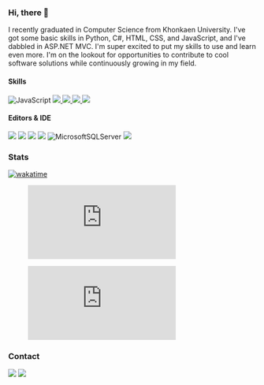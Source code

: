 


### Hi, there 👋
I recently graduated in Computer Science from Khonkaen University. I've got some basic skills in Python, C#, HTML, CSS, and JavaScript, and I've dabbled in ASP.NET MVC. I'm super excited to put my skills to use and learn even more. I'm on the lookout for opportunities to contribute to cool software solutions while continuously growing in my field.

#### Skills 
![JavaScript](https://img.shields.io/badge/javascript-%23323330.svg?style=for-the-badge&logo=javascript&logoColor=%23F7DF1E)
</a><a href="">![](https://img.shields.io/badge/CSS-239120?&style=for-the-badge&logo=css3&logoColor=white)
</a><a href="">![](https://img.shields.io/badge/HTML-239120?style=for-the-badge&logo=html5&logoColor=white)
</a><a href="">![](https://img.shields.io/badge/Python-FFD43B?style=for-the-badge&logo=python&logoColor=white)
</a><a href="">![](https://img.shields.io/badge/.NET-5C2D91?style=for-the-badge&logo=.net&logoColor=white)</a>


#### Editors & IDE
<a href="">![](https://img.shields.io/badge/PyCharm-000000.svg?&style=for-the-badge&logo=PyCharm&logoColor=white)</a>
<a href="">![](https://img.shields.io/badge/Jupyter-F37626.svg?&style=for-the-badge&logo=Jupyter&logoColor=white)</a>
<a href="">![](https://img.shields.io/badge/Visual_Studio-5C2D91?style=for-the-badge&logo=visual%20studio&logoColor=white)</a>
<a href="">![](https://img.shields.io/badge/Visual_Studio_Code-0078D4?style=for-the-badge&logo=visual%20studio%20code&logoColor=white)</a>
![MicrosoftSQLServer](https://img.shields.io/badge/Microsoft%20SQL%20Server-CC2927?style=for-the-badge&logo=microsoft%20sql%20server&logoColor=white)
<a href="">![](https://img.shields.io/badge/Colab-F9AB00?style=for-the-badge&logo=googlecolab&color=525252)</a>


### Stats
<a href="https://wakatime.com/badge/github/pondsxp/pondsxp"><img src="https://wakatime.com/badge/github/pondsxp/pondsxp.svg" alt="wakatime"></a> </br>
<figure><embed src="https://wakatime.com/share/@b89c0b01-bc29-4d4a-8a11-4040375263c6/91f636d0-46b0-4707-8d31-486b417d2f16.svg"></embed></figure>
 
<a href=""> <figure><embed src="https://wakatime.com/share/@b89c0b01-bc29-4d4a-8a11-4040375263c6/bb283da5-2d98-4716-b007-68ca10d8b424.svg"></embed></figure></a>

### Contact
<a href="mailto:sarwut.p@kkumail.com">![](https://img.shields.io/badge/Gmail-D14836?style=for-the-badge&logo=gmail&logoColor=white)</a>
<a href="https://www.linkedin.com/in/sarawut-posan-759860241/">![](https://img.shields.io/badge/LinkedIn-0077B5?style=for-the-badge&logo=linkedin&logoColor=white)</a>

<a href="">![]()</a>
